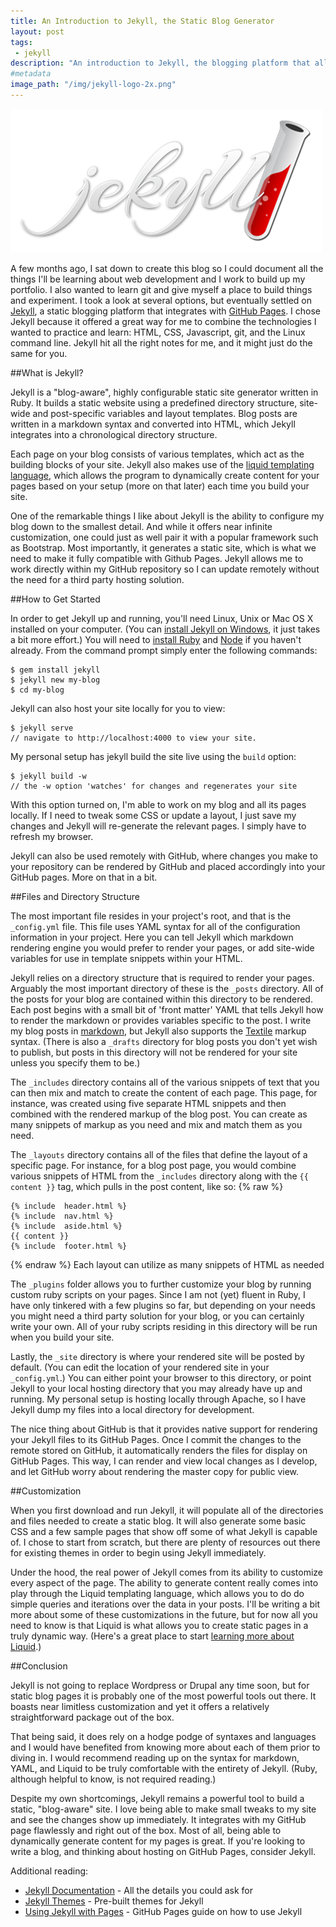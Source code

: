 ```yaml
---
title: An Introduction to Jekyll, the Static Blog Generator
layout: post
tags:
 - jekyll
description: "An introduction to Jekyll, the blogging platform that allows you to configure and generate static webpages."
#metadata
image_path: "/img/jekyll-logo-2x.png"
---
```

![The Jekyll Logo](/img/jekyll-logo-2x.png "Jekyll, a static blogging platform")

A few months ago, I sat down to create this blog so I could document all the things I'll be learning about web development and I work to build up my portfolio. I also wanted to learn git and give myself a place to build things and experiment. I took a look at several options, but eventually settled on [Jekyll][1], a static blogging platform that integrates with  [GitHub Pages][2]. I chose Jekyll because it offered a great way for me to combine the technologies I wanted to practice and learn: HTML, CSS, Javascript, git, and the Linux command line. Jekyll hit all the right notes for me, and it might just do the same for you.

<!--more-->

##What is Jekyll?

Jekyll is a "blog-aware", highly configurable static site generator written in Ruby. It builds a static website using a predefined directory structure, site-wide and post-specific variables and layout templates. Blog posts are written in a markdown syntax and converted into HTML, which Jekyll integrates into a chronological directory structure.

Each page on your blog consists of various templates, which act as the building blocks of your site. Jekyll also makes use of the [liquid templating language][4], which allows the program to dynamically create content for your pages based on your setup (more on that later) each time you build your site.

One of the remarkable things I like about Jekyll is the ability to configure my blog down to the smallest detail. And while it offers near infinite customization, one could just as well pair it with a popular framework such as Bootstrap. Most importantly, it generates a static site, which is what we need to make it fully compatible with Github Pages. Jekyll allows me to work directly within my GitHub repository so I can update remotely without the need for a third party hosting solution.

##How to Get Started

In order to get Jekyll up and running, you'll need Linux, Unix or Mac OS X installed on your computer. (You can [install Jekyll on Windows][11], it just takes a bit more effort.) You will need to [install Ruby][5] and [Node][12] if you haven't already. From the command prompt simply enter the following commands:

~~~
$ gem install jekyll
$ jekyll new my-blog
$ cd my-blog
~~~

Jekyll can also host your site locally for you to view:

~~~
$ jekyll serve
// navigate to http://localhost:4000 to view your site.
~~~

My personal setup has jekyll build the site live using the `build` option:

~~~
$ jekyll build -w
// the -w option 'watches' for changes and regenerates your site
~~~

With this option turned on, I'm able to work on my blog and all its pages locally. If I need to tweak some CSS or update a layout, I just save my changes and Jekyll will re-generate the relevant pages. I simply have to refresh my browser.

Jekyll can also be used remotely with GitHub, where changes you make to your repository can be rendered by GitHub and placed accordingly into your GitHub pages. More on that in a bit.

##Files and Directory Structure

The most important file resides in your project's root, and that is the `_config.yml` file. This file uses YAML syntax for all of the configuration information in your project. Here you can tell Jekyll which markdown rendering engine you would prefer to render your pages, or add site-wide variables for use in template snippets within your HTML.

Jekyll relies on a directory structure that is required to render your pages. Arguably the most important directory of these is the `_posts` directory. All of the posts for your blog are contained within this directory to be rendered. Each post begins with a small bit of 'front matter' YAML that tells Jekyll how to render the markdown or provides variables specific to the post. I write my blog posts in [markdown][3], but Jekyll also supports the [Textile][6] markup syntax. (There is also a `_drafts` directory for blog posts you don't yet wish to publish, but posts in this directory will not be rendered for your site unless you specify them to be.)

The `_includes` directory contains all of the various snippets of text that you can then mix and match to create the content of each page. This page, for instance, was created using five separate HTML snippets and then combined with the rendered markup of the blog post. You can create as many snippets of markup as you need and mix and match them as you need.

The `_layouts` directory contains all of the files that define the layout of a specific page. For instance, for a blog post page, you would combine various snippets of HTML from the `_includes` directory along with the `{{ content }}` tag, which pulls in the post content, like so:
{% raw %}
~~~
{% include  header.html %}
{% include  nav.html %}
{% include  aside.html %}
{{ content }}
{% include  footer.html %}
~~~
{% endraw %}
Each layout can utilize as many snippets of HTML as needed

The `_plugins` folder allows you to further customize your blog by running custom ruby scripts on your pages. Since I am not (yet) fluent in Ruby, I have only tinkered with a few plugins so far, but depending on your needs you might need a third party solution for your blog, or you can certainly write your own. All of your ruby scripts residing in this directory will be run when you build your site.

Lastly, the `_site` directory is where your rendered site will be posted by default. (You can edit the location of your rendered site in your `_config.yml`.)
You can either point your browser to this directory, or point Jekyll to your local hosting directory that you may already have up and running. My personal setup is hosting locally through Apache, so I have Jekyll dump my files into a local directory for development.

The nice thing about GitHub is that it provides native support for rendering your Jekyll files to its GitHub Pages. Once I commit the changes to the  remote stored on GitHub, it automatically renders the files for display on GitHub Pages. This way, I can render and view local changes as I develop, and let GitHub worry about rendering the master copy for public view.

##Customization

When you first download and run Jekyll, it will populate all of the directories and files needed to create a static blog. It will also generate some basic CSS and a few sample pages that show off some of what Jekyll is capable of. I chose to start from scratch, but there are plenty of resources out there for existing themes in order to begin using Jekyll immediately.

Under the hood, the real power of Jekyll comes from its ability to customize every aspect of the page. The ability to generate content really comes into play through the Liquid templating language, which allows you to do do simple queries and iterations over the data in your posts. I'll be writing a bit more about some of these customizations in the future, but for now all you need to know is that Liquid is what allows you to create static pages in a truly dynamic way. (Here's a great place to start [learning more about Liquid][7].)

##Conclusion

Jekyll is not going to replace Wordpress or Drupal any time soon, but for static blog pages it is probably one of the most powerful tools out there. It boasts near limitless customization and yet it offers a relatively straightforward package out of the box.

That being said, it does rely on a hodge podge of syntaxes and languages and I would have benefited from knowing more about each of them prior to diving in. I would recommend reading up on the syntax for markdown, YAML, and Liquid to be truly comfortable with the entirety of Jekyll. (Ruby, although helpful to know, is not required reading.)

Despite my own shortcomings, Jekyll remains a powerful tool to build a static, "blog-aware" site. I love being able to make small tweaks to my site and see the changes show up immediately. It integrates with my GitHub page flawlessly and right out of the box. Most of all, being able to dynamically generate content for my pages is great. If you're looking to write a blog, and thinking about hosting on GitHub Pages, consider Jekyll.

Additional reading:

* [Jekyll Documentation][10] - All the details you could ask for
* [Jekyll Themes][8] - Pre-built themes for Jekyll
* [Using Jekyll with Pages][9] - GitHub Pages guide on how to use Jekyll

[1]: http://jekyllrb.com/ "Jekyll"
[2]: https://pages.github.com/ "Github Pages"
[3]: http://daringfireball.net/projects/markdown/syntax "Markdown Syntax"
[4]: http://liquidmarkup.org/ "Liquid"
[5]: https://www.ruby-lang.org/en/documentation/installation/ "How to Install Ruby"
[6]: http://redcloth.org/textile/ "Textile Reference"
[7]: https://github.com/Shopify/liquid/wiki/Liquid-for-Designers "Liquid for Designers"
[8]: http://jekyllthemes.org/ "Jekyll Themes"
[9]: https://help.github.com/articles/using-jekyll-with-pages/ "Using Jekyll with Pages"
[10]: http://jekyllrb.com/docs/home/ "Jekyll Docs"
[11]: http://jekyll-windows.juthilo.com/ "How to Install Jekyll on Windows"
[12]: https://nodejs.org/download/ "Download and Install Node.js"